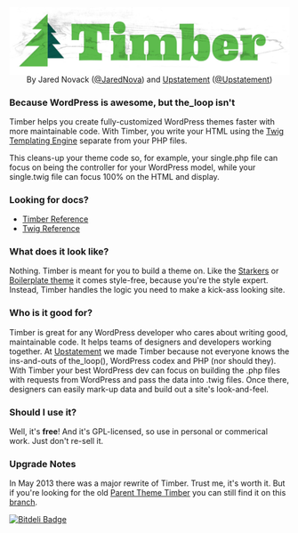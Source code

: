 <div style="text-align:center">
<a href="http://jarednova.github.com/timber"><img src="https://github.com/jarednova/timber/blob/master/images/logo/timber-badge-large.jpg?raw=true" style="display:block; margin:auto;"/></a>
<div>
By Jared Novack (<a href="http://twitter.com/jarednova">@JaredNova</a>) and <a href="http://upstatement.com">Upstatement</a> (<a href="http://twitter.com/upstatement">@Upstatement</a>)</div>  
</div>

### Because WordPress is awesome, but the_loop isn't
Timber helps you create fully-customized WordPress themes faster with more maintainable code. With Timber, you write your HTML using the [Twig Templating Engine](http://twig.sensiolabs.org/) separate from your PHP files. 

This cleans-up your theme code so, for example, your single.php file can focus on being the controller for your WordPress model, while your single.twig file can focus 100% on the HTML and display.

### Looking for docs?
* [Timber Reference](https://github.com/jarednova/timber/wiki/Timber-docs)
* [Twig Reference](http://twig.sensiolabs.org/documentation)

### What does it look like?
Nothing. Timber is meant for you to build a theme on. Like the [Starkers](https://github.com/viewportindustries/starkers) or [Boilerplate theme](https://github.com/zencoder/html5-boilerplate-for-wordpress) it comes style-free, because you're the style expert. Instead, Timber handles the logic you need to make a kick-ass looking site.

### Who is it good for?
Timber is great for any WordPress developer who cares about writing good, maintainable code. It helps teams of designers and developers working together. At [Upstatement](http://upstatement.com) we made Timber because not everyone knows the ins-and-outs of the_loop(), WordPress codex and PHP (nor should they). With Timber your best WordPress dev can focus on building the .php files with requests from WordPress and pass the data into .twig files. Once there, designers can easily mark-up data and build out a site's look-and-feel.

### Should I use it?
Well, it's **free**! And it's GPL-licensed, so use in personal or commerical work. Just don't re-sell it.




### Upgrade Notes
In May 2013 there was a major rewrite of Timber. Trust me, it's worth it. But if you're looking for the old [Parent Theme Timber](https://github.com/jarednova/timber/tree/theme) you can still find it on this [branch](https://github.com/jarednova/timber/tree/theme).


[![Bitdeli Badge](https://d2weczhvl823v0.cloudfront.net/jarednova/timber/trend.png)](https://bitdeli.com/free "Bitdeli Badge")



